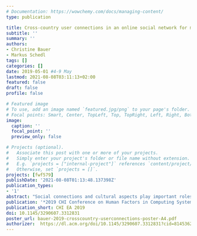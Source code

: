 ```yaml
---
# Documentation: https://wowchemy.com/docs/managing-content/
type: publication

title: Cross-country user connections in an online social network for music
subtitle: ''
summary: ''
authors:
- Christine Bauer
- Markus Schedl
tags: []
categories: []
date: 2019-05-01 #4-9 May
lastmod: 2021-08-08T03:11:13+02:00
featured: false
draft: false
profile: false

# Featured image
# To use, add an image named `featured.jpg/png` to your page's folder.
# Focal points: Smart, Center, TopLeft, Top, TopRight, Left, Right, BottomLeft, Bottom, BottomRight.
image:
  caption: ''
  focal_point: ''
  preview_only: false

# Projects (optional).
#   Associate this post with one or more of your projects.
#   Simply enter your project's folder or file name without extension.
#   E.g. `projects = ["internal-project"]` references `content/project/deep-learning/index.md`.
#   Otherwise, set `projects = []`.
projects: [fwf579]
publishDate: '2021-08-08T01:13:48.137398Z'
publication_types:
- '1'
abstract: "Social connections and cultural aspects play important roles in shaping an individual's preferences. For instance, people tend to select friends with similar music preferences. Furthermore, preferences and friending are influenced by cultural aspects. Recommender systems may benefit from these phenomena by using knowledge about the nature of social ties to better tailor recommendations to an individual. Focusing on the specifities of music preferences, we study user connections on Last.fm---an online social network for music. We identify those countries whose users are mainly connected within the same country, and those countries that are characterized by cross-country user connections. Strong cross-country connection pairs are typically characterized by similar cultural, historic, or linguistic backgrounds, or geographic proximity. The United States, the United Kingdom, and Russia are identified as countries having a large relative amount of user connections from other countries. Our results contribute to understanding the complexity of social ties and how they are reflected in connection behavior, and are a promising source for advancements of personalized systems."
publication: '*2019 CHI Conference on Human Factors in Computing Systems*'
publication_short: CHI EA 2019
doi: 10.1145/3290607.3312831
poster_url: bauer-2019-crosscountry-userconnections-poster-A4.pdf
authorizer:  https://dl.acm.org/doi/10.1145/3290607.3312831?cid=81453628934
---
```

